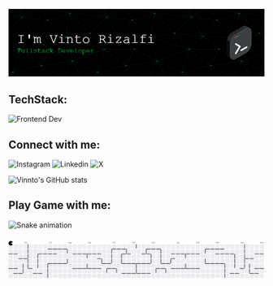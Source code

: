 ![Vinto Rizalfi](img/banner.png)

## TechStack:
![Frontend Dev](https://skillicons.dev/icons?i=html,css,js,react,vue,dart,flutter,laravel,firebase,mysql,postgres,postman,docker,perline=3)

## Connect with me:
![Instagram](https://img.shields.io/badge/Instagram-E4405F?style=for-the-badge&logo=instagram&logoColor=white) ![Linkedin](https://img.shields.io/badge/LinkedIn-0077B5?style=for-the-badge&logo=linkedin&logoColor=white) ![X](https://img.shields.io/badge/Discord-5865F2?style=for-the-badge&logo=discord&logoColor=white)


![Vinnto's GitHub stats](https://github-readme-stats.vercel.app/api?username=anuraghazra&show_icons=true&theme=chartreuse-dark)

## Play Game with me: 

<img src="https://raw.githubusercontent.com/vinnto/vinnto/output/snake.svg" alt="Snake animation" />

###

<picture>
  <source media="(prefers-color-scheme: dark)" srcset="https://raw.githubusercontent.com/vinnto/vinnto/output/pacman-contribution-graph-dark.svg">
  <source media="(prefers-color-scheme: light)" srcset="https://raw.githubusercontent.com/vinnto/vinnto/output/pacman-contribution-graph.svg">
  <img alt="pacman contribution graph" src="https://raw.githubusercontent.com/vinnto/vinnto/output/pacman-contribution-graph.svg">
</picture>

###